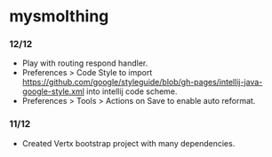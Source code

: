 # mysmolthing

### 12/12
- Play with routing respond handler.
- Preferences > Code Style to import 
https://github.com/google/styleguide/blob/gh-pages/intellij-java-google-style.xml into intellij code 
scheme.
- Preferences > Tools > Actions on Save to enable auto reformat.
### 11/12
- Created Vertx bootstrap project with many dependencies.
